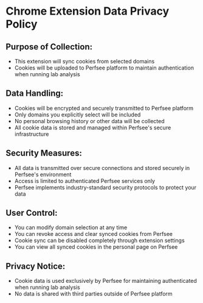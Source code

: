# Chrome Extension Data Privacy Policy

## Purpose of Collection:

- This extension will sync cookies from selected domains
- Cookies will be uploaded to Perfsee platform to maintain authentication when running lab analysis

## Data Handling:

- Cookies will be encrypted and securely transmitted to Perfsee platform
- Only domains you explicitly select will be included
- No personal browsing history or other data will be collected
- All cookie data is stored and managed within Perfsee's secure infrastructure

## Security Measures:

- All data is transmitted over secure connections and stored securely in Perfsee's environment
- Access is limited to authenticated Perfsee services only
- Perfsee implements industry-standard security protocols to protect your data

## User Control:

- You can modify domain selection at any time
- You can revoke access and clear synced cookies from Perfsee
- Cookie sync can be disabled completely through extension settings
- You can view all synced cookies in the personal page on Perfsee

## Privacy Notice:

- Cookie data is used exclusively by Perfsee for maintaining authenticated when running lab analysis
- No data is shared with third parties outside of Perfsee platform
